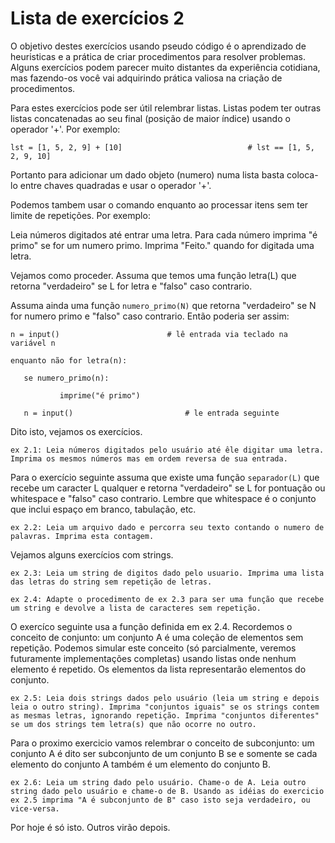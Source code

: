 # Lista de exercícios 2

O objetivo destes exercícios usando pseudo código é o aprendizado de heuristicas e a prática de criar procedimentos para resolver problemas. Alguns exercícios podem parecer muito distantes da experiência cotidiana, mas fazendo-os você vai adquirindo prática valiosa na criação de procedimentos. 

Para estes exercícios pode ser útil relembrar listas. Listas podem ter outras listas concatenadas ao seu final (posição de maior índice) usando o operador '+'. Por exemplo:

```lst = [1, 5, 2, 9] + [10]                            # lst == [1, 5, 2, 9, 10]```

Portanto para adicionar um dado objeto (numero) numa lista basta coloca-lo entre chaves quadradas e usar o operador '+'.

Podemos tambem usar o comando enquanto ao processar itens sem ter limite de repetições. Por exemplo:

Leia números digitados até entrar uma letra. Para cada número imprima "é primo" se for um numero primo. Imprima "Feito." quando for digitada uma letra.

Vejamos como proceder. Assuma que temos uma função letra(L) que retorna "verdadeiro" se L for letra e "falso" caso contrario. 

Assuma ainda uma função `numero_primo(N)` que retorna "verdadeiro" se N for numero primo e "falso" caso contrario. Então poderia ser assim:

```
n = input()	                       # lê entrada via teclado na variável n

enquanto não for letra(n):

   se numero_primo(n):

           imprime("é primo")

   n = input()                         # le entrada seguinte 

```

Dito isto, vejamos os exercícios.

```ex 2.1: Leia números digitados pelo usuário até êle digitar uma letra. Imprima os mesmos números mas em ordem reversa de sua entrada.```

Para o exercício seguinte assuma que existe uma função `separador(L)` que recebe um caracter L qualquer e retorna  "verdadeiro" se L for pontuação ou whitespace e "falso" caso contrario. Lembre que whitespace é o conjunto que inclui espaço em branco, tabulação, etc.

```ex 2.2: Leia um arquivo dado e percorra seu texto contando o numero de palavras. Imprima esta contagem.```

Vejamos alguns exercícios com strings.

```ex 2.3: Leia um string de digitos dado pelo usuario. Imprima uma lista das letras do string sem repetição de letras.```

```ex 2.4: Adapte o procedimento de ex 2.3 para ser uma função que recebe um string e devolve a lista de caracteres sem repetição. ```

O exercíco seguinte usa a função definida em ex 2.4. Recordemos o conceito de conjunto: um conjunto A é uma coleção de elementos sem repetição. Podemos simular este conceito (só parcialmente, veremos futuramente implementações completas) usando listas onde nenhum elemento é repetido. Os elementos da lista representarão elementos do conjunto.

```ex 2.5: Leia dois strings dados pelo usuário (leia um string e depois leia o outro string). Imprima "conjuntos iguais" se os strings contem as mesmas letras, ignorando repetição. Imprima "conjuntos diferentes" se um dos strings tem letra(s) que não ocorre no outro.```

Para o proximo exercicio vamos relembrar o conceito de subconjunto: um conjunto A é dito ser subconjunto de um conjunto B se e somente se cada elemento do conjunto A também é um elemento do conjunto B. 


```ex 2.6: Leia um string dado pelo usuário. Chame-o de A. Leia outro string dado pelo usuário e chame-o de B. Usando as idéias do exercicio ex 2.5 imprima "A é subconjunto de B" caso isto seja verdadeiro, ou vice-versa.```

Por hoje é só isto. Outros virão depois.
